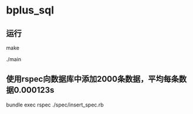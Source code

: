 # bplus_sql
## 运行

make

./main
## 使用rspec向数据库中添加2000条数据，平均每条数据0.000123s

bundle exec rspec ./spec/insert_spec.rb

